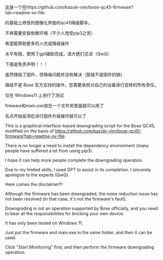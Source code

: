 这是一个在https://github.com/kazuki-vim/bose-qc45-firmware?tab=readme-ov-file  

的基础上修改的图像化界面的qc45降级脚本。  

不再需要安装依赖环境（不少人饱受pip3之苦）  

希望能帮助更多的人完成降级操作  

水平有限，使用了gpt辅助完成，请大佬们见谅（QwQ）  

下面是免责声明！！！  

虽然降级了固件，但降噪问题并没有解决（那就不是固件的锅） 

降级不是 Bose 官方支持的操作，您需要承担对自己的设备进行变砖的所有责任。  

仅在 Windows11 上进行了测试  

fireware和main.exe放在一个文件夹里面就可以用了  

先点开始监测在进行固件升级操作就可以了  


This is a graphical interface-based downgrading script for the Bose QC45, modified on the basis of https://github.com/kazuki-vim/bose-qc45-firmware?tab=readme-ov-file.  

There is no longer a need to install the dependency environment (many people have suffered a lot from using pip3).  

I hope it can help more people complete the downgrading operation.  

Due to my limited skills, I used GPT to assist in its completion. I sincerely apologize to the experts (QwQ).  

Here comes the disclaimer!!!  

Although the firmware has been downgraded, the noise reduction issue has not been resolved (in that case, it's not the firmware's fault).  

Downgrading is not an operation supported by Bose officially, and you need to bear all the responsibilities for bricking your own device.  

It has only been tested on Windows 11.  

Just put the firmware and main.exe in the same folder, and then it can be used.  

Click "Start Monitoring" first, and then perform the firmware downgrading operation.   
